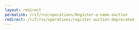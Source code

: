 ```yaml
---
layout: redirect
permalink: /rif/rns/operations/Register-a-name-auction
redirect: /rif/rns/operations/register-auction-deprecated
---
```

